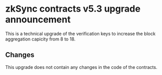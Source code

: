# zkSync contracts v5.3 upgrade announcement

<!-- markdownlint-disable MD034 -->

This is a technical upgrade of the verification keys to increase the block aggregation capicity from 8 to 18.

## Changes

This upgrade does not contain any changes in the code of the contracts.